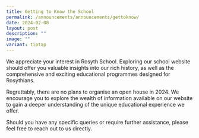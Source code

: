 ```yaml
---
title: Getting to Know the School
permalink: /announcements/announcements/gettoknow/
date: 2024-02-08
layout: post
description: ""
image: ""
variant: tiptap
---
```

<p>We appreciate your interest in Rosyth School. Exploring our school website
should offer you valuable insights into our rich history, as well as the
comprehensive and exciting educational programmes designed for Rosythians.</p>
<p>Regrettably, there are no plans to organise an open house in 2024. We
encourage you to explore the wealth of information available on our website
to gain a deeper understanding of the unique educational experience we
offer.</p>
<p>Should you have any specific queries or require further assistance, please
feel free to reach out to us directly.</p>